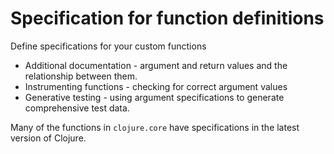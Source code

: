 # Specification for function definitions

 Define specifications for your custom functions

* Additional documentation - argument and return values and the relationship between them.
* Instrumenting functions - checking for correct argument values
* Generative testing - using argument specifications to generate comprehensive test data.

 Many of the functions in `clojure.core` have specifications in the latest version of Clojure.
